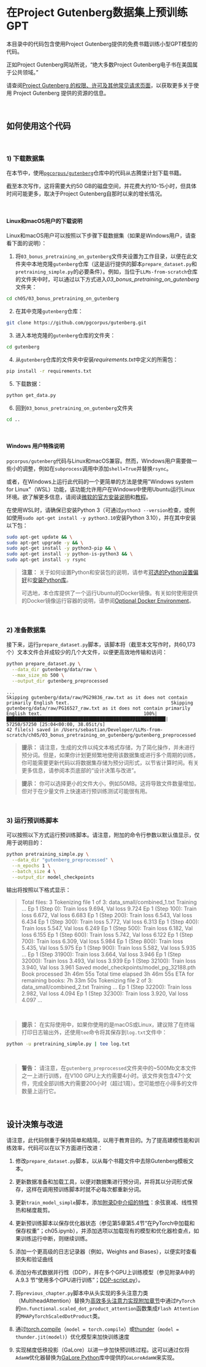 # 在Project Gutenberg数据集上预训练 GPT

本目录中的代码包含使用Project Gutenberg提供的免费书籍训练小型GPT模型的代码。

正如Project Gutenberg网站所说，“绝大多数Project Gutenberg电子书在美国属于公共领域。”

请查阅[Project Gutenberg 的权限、许可及其他常见请求页面](https://www.gutenberg.org/policy/permission.html)，以获取更多关于使用 Project Gutenberg 提供的资源的信息。

&nbsp;
## 如何使用这个代码

&nbsp;
### 1) 下载数据集

在本节中，使用[`pgcorpus/gutenberg`](https://github.com/pgcorpus/gutenberg)仓库中的代码从古腾堡计划下载书籍。

截至本次写作，这将需要大约50 GB的磁盘空间，并花费大约10-15小时，但具体时间可能更多，取决于Project Gutenberg自那时以来的增长情况。

&nbsp;

#### Linux和macOS用户的下载说明


Linux和macOS用户可以按照以下步骤下载数据集（如果是Windows用户，请查看下面的说明）：

1. 将`03_bonus_pretraining_on_gutenberg`文件夹设置为工作目录，以便在此文件夹中本地克隆`gutenberg`仓库（这是运行提供的脚本`prepare_dataset.py`和`pretraining_simple.py`的必要条件）。例如，当位于`LLMs-from-scratch`仓库的文件夹中时，可以通过以下方式进入*03_bonus_pretraining_on_gutenberg*文件夹：
```bash
cd ch05/03_bonus_pretraining_on_gutenberg
```

2. 在其中克隆`gutenberg`仓库：
```bash
git clone https://github.com/pgcorpus/gutenberg.git
```

3. 进入本地克隆的`gutenberg`仓库的文件夹：
```bash
cd gutenberg
```

4. 从`gutenberg`仓库的文件夹中安装*requirements.txt*中定义的所需包：
```bash
pip install -r requirements.txt
```

5. 下载数据：
```bash
python get_data.py
```

6. 回到`03_bonus_pretraining_on_gutenberg`文件夹
```bash
cd ..
```

&nbsp;
#### Windows 用户特殊说明

`pgcorpus/gutenberg`代码与Linux和macOS兼容。然而，Windows用户需要做一些小的调整，例如在`subprocess`调用中添加`shell=True`并替换`rsync`。

或者，在Windows上运行此代码的一个更简单的方法是使用"Windows system for Linux"（WSL）功能，该功能允许用户在Windows中使用Ubuntu运行Linux环境。欲了解更多信息，请阅读[微软的官方安装说明](https://learn.microsoft.com/en-us/windows/wsl/install)和[教程](https://learn.microsoft.com/en-us/training/modules/wsl-introduction/)。

在使用WSL时，请确保已安装Python 3（可通过`python3 --version`检查，或例如使用`sudo apt-get install -y python3.10`安装Python 3.10），并在其中安装以下包：

```bash
sudo apt-get update && \
sudo apt-get upgrade -y && \
sudo apt-get install -y python3-pip && \
sudo apt-get install -y python-is-python3 && \
sudo apt-get install -y rsync
```

> **注意：**
> 关于如何设置Python和安装包的说明，请参考[可选的Python设置偏好](https://github.com/rasbt/LLMs-from-scratch/blob/main/setup/01_optional-python-setup-preferences/README.md)和[安装Python库](https://github.com/rasbt/LLMs-from-scratch/blob/main/setup/02_installing-python-libraries/README.md)。
>
> 可选地，本仓库提供了一个运行Ubuntu的Docker镜像。有关如何使用提供的Docker镜像运行容器的说明，请参阅[Optional Docker Environment](https://github.com/rasbt/LLMs-from-scratch/blob/main/setup/03_optional-docker-environment/README.md)。

&nbsp;
### 2) 准备数据集

接下来，运行`prepare_dataset.py`脚本，该脚本将（截至本文写作时，共60,173个）文本文件合并成较少的几个大文件，以便更高效地传输和访问：

```bash
python prepare_dataset.py \
  --data_dir gutenberg/data/raw \
  --max_size_mb 500 \
  --output_dir gutenberg_preprocessed
```

```
...
Skipping gutenberg/data/raw/PG29836_raw.txt as it does not contain primarily English text.                                     Skipping gutenberg/data/raw/PG16527_raw.txt as it does not contain primarily English text.                                     100%|██████████████████████████████████████████████████████████| 57250/57250 [25:04<00:00, 38.05it/s]
42 file(s) saved in /Users/sebastian/Developer/LLMs-from-scratch/ch05/03_bonus_pretraining_on_gutenberg/gutenberg_preprocessed
```


> **提示：**
> 请注意，生成的文件以纯文本格式存储，为了简化操作，并未进行预分词。但是，如果你计划更频繁地使用该数据集或进行多个周期的训练，你可能需要更新代码以将数据集存储为预分词形式，以节省计算时间。有关更多信息，请参阅本页底部的“设计决策与改进”。

> **提示：**
> 你可以选择更小的文件大小，例如50MB。这将导致文件数量增加，但对于在少量文件上快速进行预训练测试可能很有用。

&nbsp;
### 3) 运行预训练脚本

可以按照以下方式运行预训练脚本。请注意，附加的命令行参数以默认值显示，仅用于说明目的：

```bash
python pretraining_simple.py \
  --data_dir "gutenberg_preprocessed" \
  --n_epochs 1 \
  --batch_size 4 \
  --output_dir model_checkpoints
```

输出将按照以下格式显示：

> Total files: 3
> Tokenizing file 1 of 3: data_small/combined_1.txt
> Training ...
> Ep 1 (Step 0): Train loss 9.694, Val loss 9.724
> Ep 1 (Step 100): Train loss 6.672, Val loss 6.683
> Ep 1 (Step 200): Train loss 6.543, Val loss 6.434
> Ep 1 (Step 300): Train loss 5.772, Val loss 6.313
> Ep 1 (Step 400): Train loss 5.547, Val loss 6.249
> Ep 1 (Step 500): Train loss 6.182, Val loss 6.155
> Ep 1 (Step 600): Train loss 5.742, Val loss 6.122
> Ep 1 (Step 700): Train loss 6.309, Val loss 5.984
> Ep 1 (Step 800): Train loss 5.435, Val loss 5.975
> Ep 1 (Step 900): Train loss 5.582, Val loss 5.935
> ...
> Ep 1 (Step 31900): Train loss 3.664, Val loss 3.946
> Ep 1 (Step 32000): Train loss 3.493, Val loss 3.939
> Ep 1 (Step 32100): Train loss 3.940, Val loss 3.961
> Saved model_checkpoints/model_pg_32188.pth
> Book processed 3h 46m 55s
> Total time elapsed 3h 46m 55s
> ETA for remaining books: 7h 33m 50s
> Tokenizing file 2 of 3: data_small/combined_2.txt
> Training ...
> Ep 1 (Step 32200): Train loss 2.982, Val loss 4.094
> Ep 1 (Step 32300): Train loss 3.920, Val loss 4.097
> ...

&nbsp;
> **提示：**
> 在实际使用中，如果你使用的是macOS或Linux，建议除了在终端打印日志输出外，还使用`tee`命令将其保存到`log.txt`文件中：

```bash
python -u pretraining_simple.py | tee log.txt
```

&nbsp;
> **警告：**
请注意，在`gutenberg_preprocessed`文件夹中的~500Mb文本文件之一上进行训练，在V100 GPU上大约需要4小时。该文件夹包含47个文件，完成全部训练大约需要200小时（超过1周）。您可能想在小得多的文件数量上运行它。

&nbsp;
## 设计决策与改进

请注意，此代码侧重于保持简单和精简，以用于教育目的。为了提高建模性能和训练效率，代码可以在以下方面进行改进：

1. 修改`prepare_dataset.py`脚本，以从每个书籍文件中去除Gutenberg模板文本。

2. 更新数据准备和加载工具，以便对数据集进行预分词，并将其以分词形式保存，这样在调用预训练脚本时就不必每次都重新分词。

3. 更新`train_model_simple`脚本，添加[附录D中介绍的特性](../../appendix-D/01_main-chapter-code/appendix-D.ipynb)：余弦衰减、线性预热和梯度裁剪。

4. 更新预训练脚本以保存优化器状态（参见第5章第5.4节“在PyTorch中加载和保存权重”；ch05.ipynb），并添加选项以加载现有的模型和优化器检查点，如果训练运行中断，则继续训练。

5. 添加一个更高级的日志记录器（例如，Weights and Biases），以便实时查看损失和验证曲线

6. 添加分布式数据并行性（DDP），并在多个GPU上训练模型（参见附录A中的 A.9.3 节“使用多个GPU进行训练”；[DDP-script.py](../../appendix-A/01_main-chapter-code/DDP-script.py)）。

7. 将`previous_chapter.py`脚本中从头实现的多头注意力类（MultiheadAttention）替换为[高效多头注意力实现附加章节](../../ch03/02_bonus_efficient-multihead-attention/mha-implementations.ipynb)中通过`PyTorch`的`nn.functional.scaled_dot_product_attention`函数集成`Flash Attention`的`MHAPyTorchScaledDotProduct`类。

8. 通过[torch.compile](https://pytorch.org/tutorials/intermediate/torch_compile_tutorial.html)（`model = torch.compile`）或[thunder](https://github.com/Lightning-AI/lightning-thunder)（`model = thunder.jit(model)`）优化模型来加快训练速度

9. 实现梯度低秩投影（GaLore）以进一步加快预训练过程。这可以通过仅将`AdamW`优化器替换为[GaLore Python](https://github.com/jiaweizzhao/GaLore)库中提供的`GaLoreAdamW`来实现。